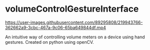 # volumeControlGestureInterface

https://user-images.githubusercontent.com/89295808/219943766-362662a9-3cbc-467a-9c06-65ba649844df.mp4

An intuitive way of controlling volume meters on a device using hand gestures. Created on python using openCV.
